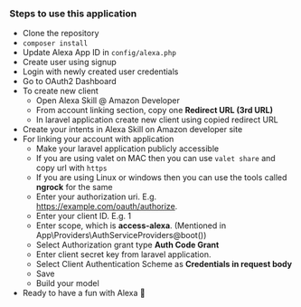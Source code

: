 ### Steps to use this application

* Clone the repository
* `composer install`
* Update Alexa App ID in `config/alexa.php`
* Create user using signup
* Login with newly created user credentials
* Go to OAuth2 Dashboard
* To create new client
    - Open Alexa Skill @ Amazon Developer 
    - From account linking section, copy one **Redirect URL (3rd URL)**
    - In laravel application create new client using copied redirect URL
* Create your intents in Alexa Skill on Amazon developer site
* For linking your account with application
    - Make your laravel application publicly accessible
    - If you are using valet on MAC then you can use `valet share` and copy url with `https`
    - If you are using Linux or windows then you can use the tools called **ngrock** for the same
    - Enter your authorization uri. E.g. https://example.com/oauth/authorize.
    - Enter your client ID. E.g. 1
    - Enter scope, which is **access-alexa**. (Mentioned in App\Providers\AuthServiceProviders@boot())
    - Select Authorization grant type **Auth Code Grant**
    - Enter client secret key from laravel application.
    - Select Client Authentication Scheme as **Credentials in request body**
    - Save
    - Build your model
* Ready to have a fun with Alexa :tada:
